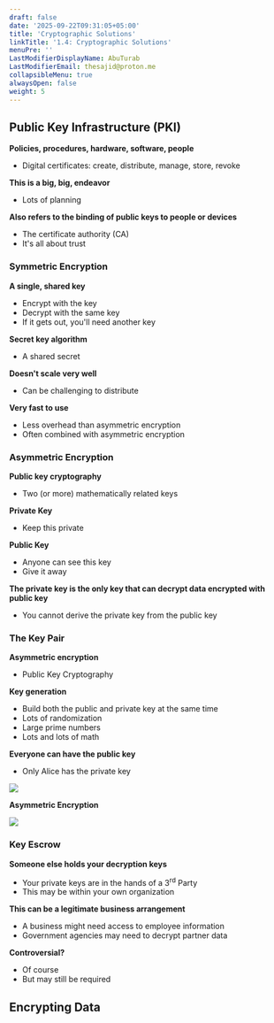 ```yaml
---
draft: false
date: '2025-09-22T09:31:05+05:00'
title: 'Cryptographic Solutions'
linkTitle: '1.4: Cryptographic Solutions'
menuPre: ''
LastModifierDisplayName: AbuTurab
LastModifierEmail: thesajid@proton.me
collapsibleMenu: true
alwaysOpen: false
weight: 5
---
```


## Public Key Infrastructure (PKI)

**Policies, procedures, hardware, software, people**
- Digital certificates: create, distribute, manage, store, revoke

**This is a big, big, endeavor**
- Lots of planning

**Also refers to the binding of public keys to people or devices**
- The certificate authority (CA)
- It's all about trust

### Symmetric Encryption

**A single, shared key**
- Encrypt with the key
- Decrypt with the same key
- If it gets out, you'll need another key

**Secret key algorithm**
- A shared secret

**Doesn't scale very well**
- Can be challenging to distribute

**Very fast to use**
- Less overhead than asymmetric encryption
- Often combined with asymmetric encryption

### Asymmetric Encryption

**Public key cryptography**
- Two (or more) mathematically related keys

**Private Key**
- Keep this private

**Public Key**
- Anyone can see this key
- Give it away

**The private key is the only key that can decrypt data encrypted with public key**
- You cannot derive the private key from the public key

### The Key Pair

**Asymmetric encryption**
- Public Key Cryptography

**Key generation**
- Build both the public and private key at the same time
- Lots of randomization
- Large prime numbers
- Lots and lots of math

**Everyone can have the public key**
- Only Alice has the private key

![](/notes/comptia-sy0-701-security+training-course/05-cryptographic-solutions-1.webp)

**Asymmetric Encryption**

![](/notes/comptia-sy0-701-security+training-course/05-cryptographic-solutions-2.webp)

### Key Escrow

**Someone else holds your decryption keys**
- Your private keys are in the hands of a 3<sup>rd</sup> Party
- This may be within your own organization

**This can be a legitimate business arrangement**
- A business might need access to employee information
- Government agencies may need to decrypt partner data

**Controversial?**
- Of course
- But may still be required

## Encrypting Data
